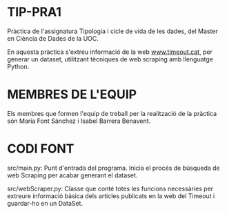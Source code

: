 # TIP-PRA1

Pràctica de l'assignatura Tipologia i cicle de vida de les dades, del Master en Ciència de Dades de la UOC.

En aquesta pràctica s'extreu informació de la web www.timeout.cat, per generar un dataset, utilitzant tècniques de web scraping amb llenguatge Python. 

# MEMBRES DE L'EQUIP

Els membres que formen l'equip de treball per la realització de la pràctica són Maria Font Sánchez i Isabel Barrera Benavent.

# CODI FONT

src/main.py: Punt d'entrada del programa. Inicia el procés de búsqueda de web Scraping per acabar generant el dataset.

src/webScraper.py: Classe que conté totes les funcions necessàries per extreure informació bàsica dels articles publicats en la web del Timeout i guardar-ho en un DataSet.
